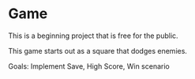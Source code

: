 # Game 
This is a beginning project that is free for the public.

This game starts out as a square that dodges enemies.

Goals: Implement Save, High Score, Win scenario

